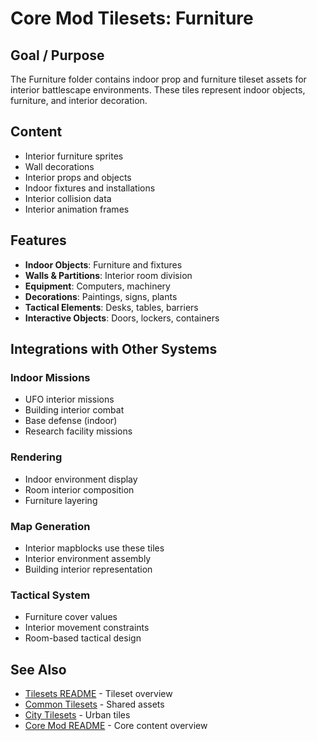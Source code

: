 # Core Mod Tilesets: Furniture

## Goal / Purpose

The Furniture folder contains indoor prop and furniture tileset assets for interior battlescape environments. These tiles represent indoor objects, furniture, and interior decoration.

## Content

- Interior furniture sprites
- Wall decorations
- Interior props and objects
- Indoor fixtures and installations
- Interior collision data
- Interior animation frames

## Features

- **Indoor Objects**: Furniture and fixtures
- **Walls & Partitions**: Interior room division
- **Equipment**: Computers, machinery
- **Decorations**: Paintings, signs, plants
- **Tactical Elements**: Desks, tables, barriers
- **Interactive Objects**: Doors, lockers, containers

## Integrations with Other Systems

### Indoor Missions
- UFO interior missions
- Building interior combat
- Base defense (indoor)
- Research facility missions

### Rendering
- Indoor environment display
- Room interior composition
- Furniture layering

### Map Generation
- Interior mapblocks use these tiles
- Interior environment assembly
- Building interior representation

### Tactical System
- Furniture cover values
- Interior movement constraints
- Room-based tactical design

## See Also

- [Tilesets README](../README.md) - Tileset overview
- [Common Tilesets](_common/README.md) - Shared assets
- [City Tilesets](../city/README.md) - Urban tiles
- [Core Mod README](../../README.md) - Core content overview
